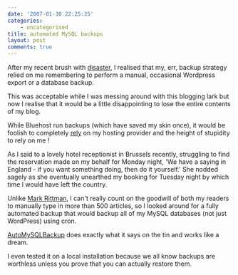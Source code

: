```yaml
---
date: '2007-01-30 22:25:35'
categories:
    - uncategorised
title: automated MySQL backups
layout: post
comments: true
---
```

After my recent brush with
[disaster](http://www.nbrightside.com/blog/2007/01/24/fun-with-disaster-recovery/),
I realised that my, err, backup strategy relied on me remembering to
perform a manual, occasional Wordpress export or a database backup.

This was acceptable while I was messing around with this blogging lark
but now I realise that it would be a little disappointing to lose the
entire contents of my blog.

While Bluehost run backups (which have saved my skin once), it would be
foolish to completely
[rely](http://www.tomrafteryit.net/blacknight-customer-service-gets-worse/)
on my hosting provider and the height of stupidity to rely on me !

As I said to a lovely hotel receptionist in Brussels recently,
struggling to find the reservation made on my behalf for Monday night,
'We have a saying in England - if you want something doing, then do it
yourself.' She nodded sagely as she eventually unearthed my booking for
Tuesday night by which time I would have left the country.

Unlike
[Mark Rittman](http://www.rittman.net/2006/11/15/wheres-everything-gone/),
I can't really count on the goodwill of both my readers to manually type
in more than 500 articles, so I looked around for a fully automated
backup that would backup all of my MySQL databases (not just WordPress)
using cron.

[AutoMySQLBackup](http://sourceforge.net/projects/automysqlbackup/) does
exactly what it says on the tin and works like a dream.

I even tested it on a local installation because we all know backups are
worthless unless you prove that you can actually restore them.
